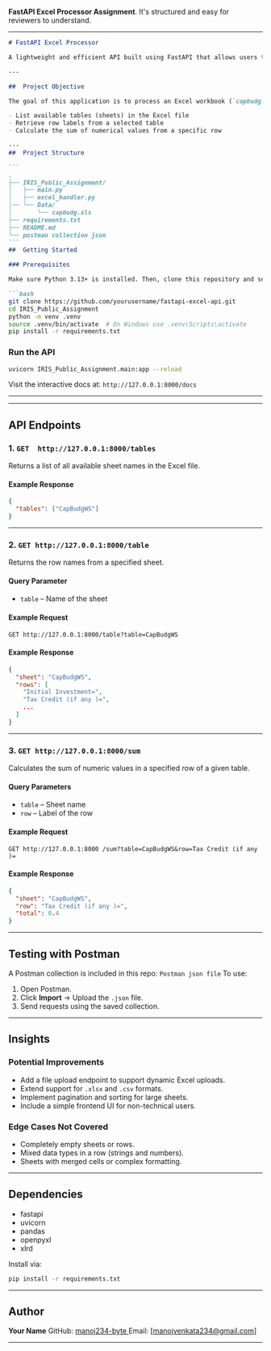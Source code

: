 **FastAPI Excel Processor Assignment**. It's structured and easy for reviewers to understand.

---

````markdown
# FastAPI Excel Processor

A lightweight and efficient API built using FastAPI that allows users to read, explore, and compute values from an Excel sheet. This project was developed as part of an assessment to demonstrate practical API development skills.

---

##  Project Objective

The goal of this application is to process an Excel workbook (`capbudg.xls`) and expose RESTful endpoints that let users:

- List available tables (sheets) in the Excel file
- Retrieve row labels from a selected table
- Calculate the sum of numerical values from a specific row

---
##  Project Structure

```
.
├── IRIS_Public_Assignment/
│   ├── main.py                 
│   ├── excel_handler.py       
│── └── Data/
│       └── capbudg.xls
├── requirements.txt
├── README.md
└── postman collection json
```
##  Getting Started

### Prerequisites

Make sure Python 3.13+ is installed. Then, clone this repository and set up a virtual environment.

```bash
git clone https://github.com/yourusername/fastapi-excel-api.git
cd IRIS_Public_Assignment
python -m venv .venv
source .venv/bin/activate  # On Windows use .venv\Scripts\activate
pip install -r requirements.txt
````

### Run the API

```bash
uvicorn IRIS_Public_Assignment.main:app --reload
```

Visit the interactive docs at:
 `http://127.0.0.1:8000/docs`

---



---

## API Endpoints

### 1. `GET  http://127.0.0.1:8000/tables`

Returns a list of all available sheet names  in the Excel file.

#### Example Response

```json
{
  "tables": ["CapBudgWS"]
}
```

---

### 2. `GET http://127.0.0.1:8000/table`

Returns the row names from a specified sheet.

#### Query Parameter

* `table` – Name of the sheet

#### Example Request

`GET http://127.0.0.1:8000/table?table=CapBudgWS`

#### Example Response

```json
{
  "sheet": "CapBudgWS",
  "rows": [
    "Initial Investment=",
    "Tax Credit (if any )=",
    ...
  ]
}
```

---

### 3. `GET http://127.0.0.1:8000/sum`

Calculates the sum of numeric values in a specified row of a given table.

#### Query Parameters

* `table` – Sheet name
* `row` – Label of the row

#### Example Request

`GET http://127.0.0.1:8000 /sum?table=CapBudgWS&row=Tax Credit (if any )=`

#### Example Response

```json
{
  "sheet": "CapBudgWS",
  "row": "Tax Credit (if any )=",
  "total": 0.4
}
```

---

## Testing with Postman

A Postman collection is included in this repo:
 `Postman json file`
To use:

1. Open Postman.
2. Click **Import** → Upload the `.json` file.
3. Send requests using the saved collection.

---

##  Insights

### Potential Improvements

* Add a file upload endpoint to support dynamic Excel uploads.
* Extend support for `.xlsx` and `.csv` formats.
* Implement pagination and sorting for large sheets.
* Include a simple frontend UI for non-technical users.

### Edge Cases Not Covered

* Completely empty sheets or rows.
* Mixed data types in a row (strings and numbers).
* Sheets with merged cells or complex formatting.

---

## Dependencies

* fastapi
* uvicorn
* pandas
* openpyxl
* xlrd

Install via:

```bash
pip install -r requirements.txt
```

---

##  Author

**Your Name**
GitHub: [ manoj234-byte ](https://github.com/manoj234-byte)
Email: [manojvenkata234@gmail.com]

---

